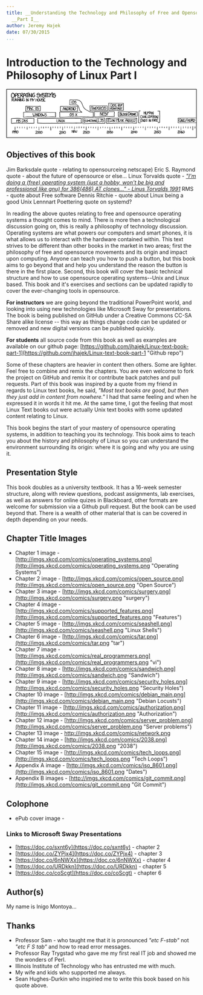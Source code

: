 ```yaml
---
title: __Understanding the Technology and Philosophy of Free and Opensource Operating Systems__
  __Part I__
author: Jeremy Hajek
date: 07/30/2015
...
```


# Introduction to the Technology and Philosophy of Linux Part I

![*One of the survivors, poking around in the ruins with the point of a spear, uncovers a singed photo of Richard Stallman. They stare in silence. "This," one of them finally says, "This is a man who BELIEVED in something."*](images/Chapter-Header/Chapter-01/operating_systems.png "Operating Systems")

## Objectives of this book

  Jim Barksdale quote - relating to opensourceing netscape) 
  Eric S. Raymond quote - about the future of opensource or else...
  Linux Torvalds quote -
    [*"I'm doing a (free) operating system (just a hobby, won't be big and professional like gnu) for 386(486) AT clones..." - Linus Torvalds 1991*](https://groups.google.com/forum/?hl=en#!msg/comp.os.minix/dlNtH7RRrGA/SwRavCzVE7gJ "Initial Post About Linux.")
 RMS - quote about Free software
 Dennis Ritchie - quote about Linux being a good Unix
 Lennnart Poettering quote on systemd?

  In reading the above quotes relating to free and opensource operating systems a thought comes to mind. There is more then a technological discussion going on, this is really a philosophy of technology discussion.  Operating systems are what powers our computers and smart phones, it is what allows us to interact with the hardware contained within.  This text strives to be different than other books in the market in two areas;  first the philosophy of free and opensource movements and its origin and impact upon computing.  Anyone can teach you how to push a button, but this book aims to go beyond that and help you understand the reason the button is there in the first place. Second, this book will cover the basic technical structure and how to use opensource operating systems--Unix and Linux based.  This book and it's exercises and sections can be updated rapidly to cover the ever-changing tools in opensource.    
 
  __For instructors__ we are going beyond the traditional PowerPoint world, and looking into using new technologies like Microsoft Sway for presentations. The book is being published on GitHub under a Creative Commons CC-SA Share alike license -- this way as things change code can be updated or removed and new digital versions can be published quickly.  

 __For students__ all source code from this book as well as examples are available on our github page: [https://github.com/jhajek/Linux-text-book-part-1](https://github.com/jhajek/Linux-text-book-part-1 "Github repo") 

  Some of these chapters are heavier in content then others.  Some are lighter.  Feel free to combine and remix the chapters.  You are even welcome to fork the project on GitHub and remix it or contribute back patches and pull requests.  Part of this book was inspired by a quote from my friend in regards to Linux text books, he said, *"Most text books are good, but then they just add in content from nowhere."* I had that same feeling and when he expressed it in words it hit me.  At the same time, I got the feeling that most Linux Text books out were actually Unix text books with some updated content relating to Linux.

  This book begins the start of your mastery of opensource operating systems, in addition to teaching you its technology. This book aims to teach you about the history and philosophy of Linux so you can understand the environment surrounding its origin: where it is going and why you are using it. 
   
## Presentation Style

 This book doubles as a university textbook.  It has a 16-week semester structure, along with review questions, podcast assignments, lab exercises, as well as answers for online quizes in Blackboard, other formats are welcome for submission via a Github pull request.  But the book can be used beyond that.  There is a wealth of other material that is can be covered in depth depending on your needs. 

## Chapter Title Images
  
 * Chapter 1 image - [http://imgs.xkcd.com/comics/operating_systems.png](http://imgs.xkcd.com/comics/operating_systems.png "Operating Systems")
 * Chapter 2 image - [http://imgs.xkcd.com/comics/open_source.png](http://imgs.xkcd.com/comics/open_source.png "Open Source")
 * Chapter 3 image - [http://imgs.xkcd.com/comics/surgery.png](http://imgs.xkcd.com/comics/surgery.png "surgery")
 * Chapter 4 image - [http://imgs.xkcd.com/comics/supported_features.png](http://imgs.xkcd.com/comics/supported_features.png "Features")
 * Chapter 5 image - [http://imgs.xkcd.com/comics/seashell.png](http://imgs.xkcd.com/comics/seashell.png  "Linux Shells")
 * Chapter 6 image - [http://imgs.xkcd.com/comics/tar.png](http://imgs.xkcd.com/comics/tar.png "tar")
 * Chapter 7 image - [http://imgs.xkcd.com/comics/real_programmers.png](http://imgs.xkcd.com/comics/real_programmers.png "vi")
 * Chapter 8 image - [http://imgs.xkcd.com/comics/sandwich.png](http://imgs.xkcd.com/comics/sandwich.png "Sandwich")
 * Chapter 9 image - [http://imgs.xkcd.com/comics/security_holes.png](http://imgs.xkcd.com/comics/security_holes.png "Security Holes")
 * Chapter 10 image - [http://imgs.xkcd.com/comics/debian_main.png](http://imgs.xkcd.com/comics/debian_main.png "Debian Locusts")
 * Chapter 11 image - [http://imgs.xkcd.com/comics/authorization.png](http://imgs.xkcd.com/comics/authorization.png "Authorization")
 * Chapter 12 image - [http://imgs.xkcd.com/comics/server_problem.png](http://imgs.xkcd.com/comics/server_problem.png "Server problems")
 * Chapter 13 image - [http://imgs.xkcd.com/comics/network.png ](http://imgs.xkcd.com/comics/network.png  "Aquarium")
 * Chapter 14 image - [http://imgs.xkcd.com/comics/2038.png](http://imgs.xkcd.com/comics/2038.png "2038")
 * Chapter 15 image - [http://imgs.xkcd.com/comics/tech_loops.png](http://imgs.xkcd.com/comics/tech_loops.png "Tech Loops")
 * Appendix A image - [http://imgs.xkcd.com/comics/iso_8601.png](http://imgs.xkcd.com/comics/iso_8601.png  "Dates")
 * Appendix B images - [http://imgs.xkcd.com/comics/git_commit.png](http://imgs.xkcd.com/comics/git_commit.png  "Git Commit")

## Colophone

 * ePub cover image -  

### Links to Microsoft Sway Presentations

 * [https://doc.co/sxnt6y](https://doc.co/sxnt6y) - chapter 2
 * [https://doc.co/ZYPjx4](https://doc.co/ZYPjx4) - chapter 3
 * [https://doc.co/6nNWXx](https://doc.co/6nNWXx) - chapter 4
 * [https://doc.co/URDkkn](https://doc.co/URDkkn) - chapter 5
 * [https://doc.co/coScgt](https://doc.co/coScgt) - chapter 6

## Author(s)

My name is Inigo Montoya...

## Thanks 

* Professor Sam - who taught me that it is pronounced *"etc F-stab"* not *"etc F S tab"* and how to read error messages. 
* Professor Ray Trygstad who gave me my first real IT job and showed me the wonders of Perl.
* Illinois Institute of Technology who has entrusted me with much.
* My wife and kids who supported me always.
* Sean Hughes-Durkin who inspiried me to write this book based on his quote above.
